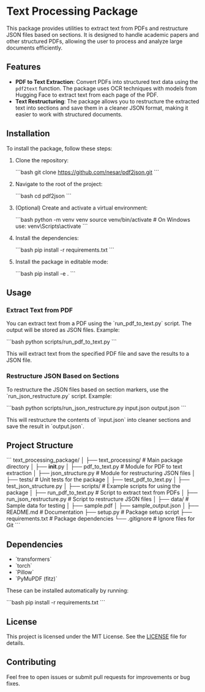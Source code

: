 
# Text Processing Package

This package provides utilities to extract text from PDFs and restructure JSON files based on sections. It is designed to handle academic papers and other structured PDFs, allowing the user to process and analyze large documents efficiently.

## Features

- **PDF to Text Extraction**: Convert PDFs into structured text data using the `pdf2text` function. The package uses OCR techniques with models from Hugging Face to extract text from each page of the PDF.
- **Text Restructuring**: The package allows you to restructure the extracted text into sections and save them in a cleaner JSON format, making it easier to work with structured documents.

## Installation

To install the package, follow these steps:

1. Clone the repository:

    \`\`\`bash
    git clone https://github.com/nesar/pdf2json.git
    \`\`\`

2. Navigate to the root of the project:

    \`\`\`bash
    cd pdf2json
    \`\`\`

3. (Optional) Create and activate a virtual environment:

    \`\`\`bash
    python -m venv venv
    source venv/bin/activate  # On Windows use: venv\Scripts\activate
    \`\`\`

4. Install the dependencies:

    \`\`\`bash
    pip install -r requirements.txt
    \`\`\`

5. Install the package in editable mode:

    \`\`\`bash
    pip install -e .
    \`\`\`

## Usage

### Extract Text from PDF

You can extract text from a PDF using the \`run_pdf_to_text.py\` script. The output will be stored as JSON files. Example:

\`\`\`bash
python scripts/run_pdf_to_text.py
\`\`\`

This will extract text from the specified PDF file and save the results to a JSON file.

### Restructure JSON Based on Sections

To restructure the JSON files based on section markers, use the \`run_json_restructure.py\` script. Example:

\`\`\`bash
python scripts/run_json_restructure.py input.json output.json
\`\`\`

This will restructure the contents of \`input.json\` into cleaner sections and save the result in \`output.json\`.

## Project Structure

\`\`\`
text_processing_package/
│
├── text_processing/         # Main package directory
│   ├── __init__.py
│   ├── pdf_to_text.py       # Module for PDF to text extraction
│   ├── json_structure.py    # Module for restructuring JSON files
│
├── tests/                   # Unit tests for the package
│   ├── test_pdf_to_text.py
│   ├── test_json_structure.py
│
├── scripts/                 # Example scripts for using the package
│   ├── run_pdf_to_text.py   # Script to extract text from PDFs
│   ├── run_json_restructure.py  # Script to restructure JSON files
│
├── data/                    # Sample data for testing
│   ├── sample.pdf
│   ├── sample_output.json
│
├── README.md                # Documentation
├── setup.py                 # Package setup script
├── requirements.txt         # Package dependencies
└── .gitignore               # Ignore files for Git
\`\`\`

## Dependencies

- \`transformers\`
- \`torch\`
- \`Pillow\`
- \`PyMuPDF (fitz)\`

These can be installed automatically by running:

\`\`\`bash
pip install -r requirements.txt
\`\`\`

## License

This project is licensed under the MIT License. See the [LICENSE](LICENSE) file for details.

## Contributing

Feel free to open issues or submit pull requests for improvements or bug fixes.
